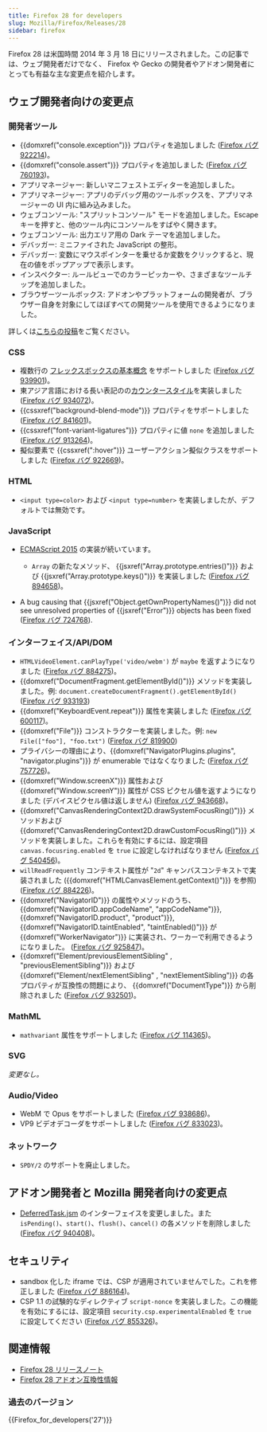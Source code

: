 ```yaml
---
title: Firefox 28 for developers
slug: Mozilla/Firefox/Releases/28
sidebar: firefox
---
```


Firefox 28 は米国時間 2014 年 3 月 18 日にリリースされました。この記事では、ウェブ開発者だけでなく、 Firefox や Gecko の開発者やアドオン開発者にとっても有益な主な変更点を紹介します。

## ウェブ開発者向けの変更点

### 開発者ツール

- {{domxref("console.exception")}} プロパティを追加しました ([Firefox バグ 922214](https://bugzil.la/922214))。
- {{domxref("console.assert")}} プロパティを追加しました ([Firefox バグ 760193](https://bugzil.la/760193))。
- アプリマネージャー: 新しいマニフェストエディターを追加しました。
- アプリマネージャー: アプリのデバッグ用のツールボックスを、アプリマネージャーの UI 内に組み込みました。
- ウェブコンソール: "スプリットコンソール" モードを追加しました。Escape キーを押すと、他のツール内にコンソールをすばやく開きます。
- ウェブコンソール: 出力エリア用の Dark テーマを追加しました。
- デバッガー: ミニファイされた JavaScript の整形。
- デバッガー: 変数にマウスポインターを乗せるか変数をクリックすると、現在の値をポップアップで表示します。
- インスペクター: ルールビューでのカラーピッカーや、さまざまなツールチップを追加しました。
- ブラウザーツールボックス: アドオンやプラットフォームの開発者が、ブラウザー自身を対象にしてほぼすべての開発ツールを使用できるようになりました。

詳しくは[こちらの投稿](https://hacks.mozilla.org/2013/12/split-console-pretty-print-minified-js-and-more-firefox-developer-tools-episode-28/)をご覧ください。

### CSS

- 複数行の [フレックスボックスの基本概念](/ja/docs/Web/CSS/CSS_flexible_box_layout/Basic_concepts_of_flexbox) をサポートしました ([Firefox バグ 939901](https://bugzil.la/939901))。
- 東アジア言語における長い表記のの[カウンタースタイル](/ja/docs/Web/CSS/list-style-type)を実装しました ([Firefox バグ 934072](https://bugzil.la/934072))。
- {{cssxref("background-blend-mode")}} プロパティをサポートしました ([Firefox バグ 841601](https://bugzil.la/841601))。
- {{cssxref("font-variant-ligatures")}} プロパティに値 `none` を追加しました ([Firefox バグ 913264](https://bugzil.la/913264))。
- 擬似要素で {{cssxref(":hover")}} ユーザーアクション擬似クラスをサポートしました ([Firefox バグ 922669](https://bugzil.la/922669))。

### HTML

- `<input type=color>` および `<input type=number>` を実装しましたが、デフォルトでは無効です。

### JavaScript

- [ECMAScript 2015](/ja/docs/Web/JavaScript/ECMAScript_6_support_in_Mozilla) の実装が続いています。
  - `Array` の新たなメソッド、 {{jsxref("Array.prototype.entries()")}} および {{jsxref("Array.prototype.keys()")}} を実装しました ([Firefox バグ 894658](https://bugzil.la/894658))。

- A bug causing that {{jsxref("Object.getOwnPropertyNames()")}} did not see unresolved properties of {{jsxref("Error")}} objects has been fixed ([Firefox バグ 724768](https://bugzil.la/724768)).

### インターフェイス/API/DOM

- `HTMLVideoElement.canPlayType('video/webm')` が `maybe` を返すようになりました ([Firefox バグ 884275](https://bugzil.la/884275))。
- {{domxref("DocumentFragment.getElementById()")}} メソッドを実装しました。例: `document.createDocumentFragment().getElementById()` ([Firefox バグ 933193](https://bugzil.la/933193))
- {{domxref("KeyboardEvent.repeat")}} 属性を実装しました ([Firefox バグ 600117](https://bugzil.la/600117))。
- {{domxref("File")}} コンストラクターを実装しました。例: `new File(["foo"], "foo.txt")` ([Firefox バグ 819900](https://bugzil.la/819900))
- プライバシーの理由により、{{domxref("NavigatorPlugins.plugins", "navigator.plugins")}} が enumerable ではなくなりました ([Firefox バグ 757726](https://bugzil.la/757726))。
- {{domxref("Window.screenX")}} 属性および {{domxref("Window.screenY")}} 属性が CSS ピクセル値を返すようになりました (デバイスピクセル値は返しません) ([Firefox バグ 943668](https://bugzil.la/943668))。
- {{domxref("CanvasRenderingContext2D.drawSystemFocusRing()")}} メソッドおよび {{domxref("CanvasRenderingContext2D.drawCustomFocusRing()")}} メソッドを実装しました。これらを有効にするには、設定項目 `canvas.focusring.enabled` を `true` に設定しなければなりません ([Firefox バグ 540456](https://bugzil.la/540456))。
- `willReadFrequently` コンテキスト属性が "`2d`" キャンバスコンテキストで実装されました ({{domxref("HTMLCanvasElement.getContext()")}} を参照) ([Firefox バグ 884226](https://bugzil.la/884226))。
- {{domxref("NavigatorID")}} の属性やメソッドのうち、 {{domxref("NavigatorID.appCodeName", "appCodeName")}}, {{domxref("NavigatorID.product", "product")}}, {{domxref("NavigatorID.taintEnabled", "taintEnabled()")}} が {{domxref("WorkerNavigator")}} に実装され、ワーカーで利用できるようになりました。 ([Firefox バグ 925847](https://bugzil.la/925847))。
- {{domxref("Element/previousElementSibling" , "previousElementSibling")}} および {{domxref("Element/nextElementSibling" , "nextElementSibling")}} の各プロパティが互換性の問題により、 {{domxref("DocumentType")}} から削除されました ([Firefox バグ 932501](https://bugzil.la/932501))。

### MathML

- `mathvariant` 属性をサポートしました ([Firefox バグ 114365](https://bugzil.la/114365))。

### SVG

_変更なし。_

### Audio/Video

- WebM で Opus をサポートしました ([Firefox バグ 938686](https://bugzil.la/938686))。
- VP9 ビデオデコーダをサポートしました ([Firefox バグ 833023](https://bugzil.la/833023))。

### ネットワーク

- `SPDY/2` のサポートを廃止しました。

## アドオン開発者と Mozilla 開発者向けの変更点

- [DeferredTask.jsm](/ja/docs/Mozilla/JavaScript_code_modules/DeferredTask.jsm) のインターフェイスを変更しました。また `isPending()`、`start()`、`flush()`、`cancel()` の各メソッドを削除しました ([Firefox バグ 940408](https://bugzil.la/940408))。

## セキュリティ

- sandbox 化した iframe では、CSP が適用されていませんでした。これを修正しました ([Firefox バグ 886164](https://bugzil.la/886164))。
- CSP 1.1 の試験的なディレクティブ `script-nonce` を実装しました。この機能を有効にするには、設定項目 `security.csp.experimentalEnabled` を `true` に設定してください ([Firefox バグ 855326](https://bugzil.la/855326))。

## 関連情報

- [Firefox 28 リリースノート](http://www.mozilla.jp/firefox/28.0/releasenotes/)
- [Firefox 28 アドオン互換性情報](https://dev.mozilla.jp/2014/02/firefox-28-addon-compatibility/)

### 過去のバージョン

{{Firefox_for_developers('27')}}
